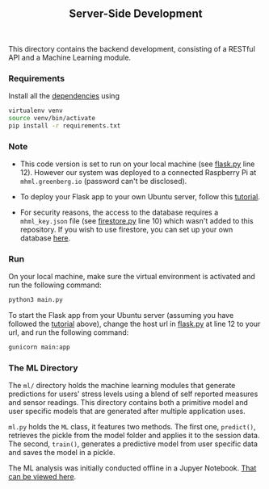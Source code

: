<h2 align="center"><br>Server-Side Development</h2>
<br>

This directory contains the backend development, consisting of a RESTful API and a Machine Learning module.

### Requirements

Install all the [dependencies](https://github.com/nebbles/MHML/blob/develop/server/requirements.txt) using

```bash
virtualenv venv
source venv/bin/activate
pip install -r requirements.txt
```

### Note

- This code version is set to run on your local machine (see [flask.py](https://github.com/nebbles/MHML/blob/develop/server/main.py) line 12). However our system was deployed to a connected Raspberry Pi at `mhml.greenberg.io` (password can't be disclosed).

- To deploy your Flask app to your own Ubuntu server, follow this [tutorial](https://www.youtube.com/watch?v=kDRRtPO0YPA&t=4s).

- For security reasons, the access to the database requires a `mhml_key.json` file (see [firestore.py](https://github.com/nebbles/MHML/blob/develop/server/api/firestore.py) line 10) which wasn't added to this repository. If you wish to use firestore, you can set up your own database [here](https://firebase.google.com/docs/firestore/quickstart).

### Run

On your local machine, make sure the virtual environment is activated and run the following command:

```bash
python3 main.py
```

To start the Flask app from your Ubuntu server (assuming you have followed the [tutorial](https://www.youtube.com/watch?v=kDRRtPO0YPA&t=4s) above), change the host url in [flask.py](https://github.com/nebbles/MHML/blob/backend/server/main.py) at line 12 to your url, and run the following command:

```bash
gunicorn main:app
```

### The ML Directory

The `ml/` directory holds the machine learning modules that generate predictions for users' stress levels using a blend of self reported measures and sensor readings. This directory contains both a primitive model and user specific models that are generated after multiple application uses.

`ml.py` holds the `ML` class, it features two methods. The first one, `predict()`, retrieves the pickle from the model folder and applies it to the session data. The second, `train()`, generates a predictive model from user specific data and saves the model in a pickle.  

The ML analysis was initially conducted offline in a Jupyer Notebook. [That can be viewed here](https://github.com/nebbles/MHML/blob/develop/server/ml/jupyter-notebook/data_analysis_2.0.ipynb).

